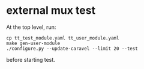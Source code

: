 # external mux test

At the top level, run:

    cp tt_test_module.yaml tt_user_module.yaml
    make gen-user-module
    ./configure.py --update-caravel --limit 20 --test

before starting test.
